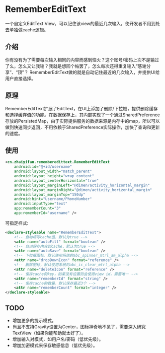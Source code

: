 # RememberEditText
一个自定义EditText View，可以记住该view的最近几次输入，使开发者不用到处去单独做cache逻辑。

## 介绍
你有没有为了需要每次输入相同的内容而感到恼火？这个账号/密码上次不是输过了么，怎么又让我输？我就是想回个帖罢了，怎么每次还得重复输入“感谢分享”、“顶”？
RememberEditText做的就是自动记住最近的几次输入，并提供UI给用户直接选择。

## 原理
RememberEditText扩展了EditText，在UI上添加了删除/下拉框，提供删除缓存和选择缓存值的功能。在数据保存上，其内部实现了一个通过SharedPreference存放的PersistedMap，由于实际提供服务的数据来源是内存中的map，所以可以做到快速同步返回，不用依赖于SharedPreference实际操作，加快了查询和更新的速度。

## 使用
```xml
<cn.zhaiyifan.rememberedittext.RememberEditText
    android:id="@+id/username"
    android:layout_width="match_parent"
    android:layout_height="wrap_content"
    android:layout_centerHorizontal="true"
    android:layout_marginLeft="@dimen/activity_horizontal_margin"
    android:layout_marginRight="@dimen/activity_horizontal_margin"
    android:layout_marginTop="150dp"
    android:hint="Username/PhoneNumber"
    android:inputType="text"
    app:rememberCount="3"
    app:rememberId="username" />
```

可指定样式:
```xml
<declare-styleable name="RememberEditText">
    <!-- 自动填写cache值，默认为true -->
    <attr name="autoFill" format="boolean" />
    <!-- 自动保存内容到cache，默认为true -->
    <attr name="autoSave" format="boolean" />
    <!-- 下拉框图标，默认使用系统的abc_spinner_mtrl_am_alpha -->
    <attr name="dropDownIcon" format="reference" />
    <!-- 删除图标，默认使用系统的abc_ic_clear_mtrl_alpha -->
    <attr name="deleteIcon" format="reference" />
    <!-- 保存cache的key，如果没有设置则会使用view id，需要唯一 -->
    <attr name="rememberId" format="string" />
    <!-- 保存cache的数量，默认保存最近3个 -->
    <attr name="rememberCount" format="integer" />
</declare-styleable>
```

## TODO
- 增加更多的提示模式。
- 尚且不支持Gravity设置为Center，图标神奇地不见了，需要深入研究TextView（如果你能帮助就太好了）。
- 增加输入对模式，如用户名/密码（低优先级）。
- 增加加密模式来保存敏感信息（低优先级）。